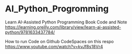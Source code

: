 # AI_Python_Progromming
Learn AI-Assisted Python Programming Book Code and Note  
https://learning.oreilly.com/library/view/learn-ai-assisted-python/9781633437784/  


How to run Code on Github CodeSpaces on this respo  
https://www.youtube.com/watch?v=kvJf8s18Vr4   


